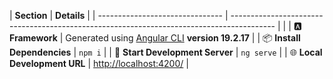 | **Section**                     | **Details**                                                                               |
| ------------------------------- | ----------------------------------------------------------------------------------------- |                                                                     |
| 🅰️ **Framework**               | Generated using [Angular CLI](https://github.com/angular/angular-cli) **version 19.2.17** |
| 📦 **Install Dependencies**     | `npm i`                                                                       |
| 🚀 **Start Development Server** | `ng serve`                                                                    |
| 🌐 **Local Development URL**    | [http://localhost:4200/](http://localhost:4200/)                                          |

